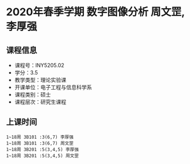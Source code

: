 # 2020年春季学期 数字图像分析 周文罡, 李厚强






## 课程信息

- 课程号：INY5205.02
- 学分：3.5
- 教学类型：理论实验课
- 开课单位：电子工程与信息科学系
- 课程类别：硕士
- 课程层次：研究生课程

## 上课时间

```
1~18周 3B101 :3(6,7) 李厚强
1~18周 3B101 :3(6,7) 周文罡
1~18周 3B201 :5(3,4,5) 李厚强
1~18周 3B201 :5(3,4,5) 周文罡
```

